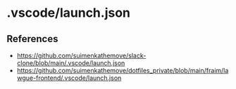 # .vscode/launch.json

## References

- <https://github.com/suimenkathemove/slack-clone/blob/main/.vscode/launch.json>
- <https://github.com/suimenkathemove/dotfiles_private/blob/main/fraim/lawgue-frontend/.vscode/launch.json>
